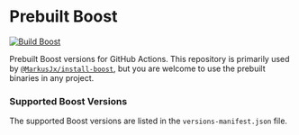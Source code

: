 # Prebuilt Boost
[![Build Boost](https://github.com/MarkusJx/prebuilt-boost/actions/workflows/build-boost.yml/badge.svg?branch=main)](https://github.com/MarkusJx/prebuilt-boost/actions/workflows/build-boost.yml)

Prebuilt Boost versions for GitHub Actions. This repository is primarily used by [`@MarkusJx/install-boost`](https://github.com/MarkusJx/install-boost), but you are welcome to use the prebuilt binaries in any project.

### Supported Boost Versions
The supported Boost versions are listed in the `versions-manifest.json` file.
